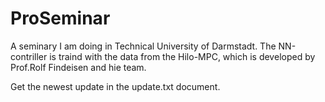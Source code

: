 # ProSeminar
A seminary I am doing in Technical University of Darmstadt. The NN-contriller is traind with the data from the Hilo-MPC, which is developed by Prof.Rolf 
Findeisen and hie team.


Get the newest update in the update.txt document.
